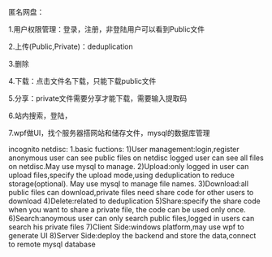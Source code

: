 匿名网盘：

1.用户权限管理：登录，注册，非登陆用户可以看到Public文件

2.上传(Public,Private)：deduplication  

3.删除

4.下载：点击文件名下载，只能下载public文件

5.分享：private文件需要分享才能下载，需要输入提取码

6.站内搜索，登陆，

7.wpf做UI，找个服务器搭网站和储存文件，mysql的数据库管理


incognito netdisc:
1.basic fuctions:
	1)User management:login,register
		anonymous user can see public files on netdisc
		logged user can see all files on netdisc.May use mysql to manage.
	2)Upload:only logged in user can upload files,specify the upload mode,using deduplication to reduce storage(optional). May use mysql to manage file names.
	3)Download:all public files can download,private files need share code for other users to download
	4)Delete:related to deduplication
	5)Share:specify the share code when you want to share a private file, the code can be used only once.
	6)Search:anoymous user can only search public files,logged in users can search his private files
	7)Client Side:windows platform,may use wpf to generate UI
	8)Server Side:deploy the backend and store the data,connect to remote mysql database